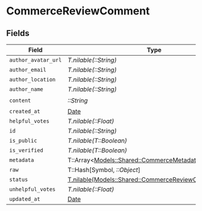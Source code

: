 # CommerceReviewComment


## Fields

| Field                                                                                                        | Type                                                                                                         | Required                                                                                                     | Description                                                                                                  |
| ------------------------------------------------------------------------------------------------------------ | ------------------------------------------------------------------------------------------------------------ | ------------------------------------------------------------------------------------------------------------ | ------------------------------------------------------------------------------------------------------------ |
| `author_avatar_url`                                                                                          | *T.nilable(::String)*                                                                                        | :heavy_minus_sign:                                                                                           | N/A                                                                                                          |
| `author_email`                                                                                               | *T.nilable(::String)*                                                                                        | :heavy_minus_sign:                                                                                           | N/A                                                                                                          |
| `author_location`                                                                                            | *T.nilable(::String)*                                                                                        | :heavy_minus_sign:                                                                                           | N/A                                                                                                          |
| `author_name`                                                                                                | *T.nilable(::String)*                                                                                        | :heavy_minus_sign:                                                                                           | N/A                                                                                                          |
| `content`                                                                                                    | *::String*                                                                                                   | :heavy_check_mark:                                                                                           | N/A                                                                                                          |
| `created_at`                                                                                                 | [Date](https://ruby-doc.org/stdlib-2.6.1/libdoc/date/rdoc/Date.html)                                         | :heavy_minus_sign:                                                                                           | N/A                                                                                                          |
| `helpful_votes`                                                                                              | *T.nilable(::Float)*                                                                                         | :heavy_minus_sign:                                                                                           | N/A                                                                                                          |
| `id`                                                                                                         | *T.nilable(::String)*                                                                                        | :heavy_minus_sign:                                                                                           | N/A                                                                                                          |
| `is_public`                                                                                                  | *T.nilable(T::Boolean)*                                                                                      | :heavy_minus_sign:                                                                                           | N/A                                                                                                          |
| `is_verified`                                                                                                | *T.nilable(T::Boolean)*                                                                                      | :heavy_minus_sign:                                                                                           | N/A                                                                                                          |
| `metadata`                                                                                                   | T::Array<[Models::Shared::CommerceMetadata](../../models/shared/commercemetadata.md)>                        | :heavy_minus_sign:                                                                                           | N/A                                                                                                          |
| `raw`                                                                                                        | T::Hash[Symbol, *::Object*]                                                                                  | :heavy_minus_sign:                                                                                           | N/A                                                                                                          |
| `status`                                                                                                     | [T.nilable(Models::Shared::CommerceReviewCommentStatus)](../../models/shared/commercereviewcommentstatus.md) | :heavy_minus_sign:                                                                                           | N/A                                                                                                          |
| `unhelpful_votes`                                                                                            | *T.nilable(::Float)*                                                                                         | :heavy_minus_sign:                                                                                           | N/A                                                                                                          |
| `updated_at`                                                                                                 | [Date](https://ruby-doc.org/stdlib-2.6.1/libdoc/date/rdoc/Date.html)                                         | :heavy_minus_sign:                                                                                           | N/A                                                                                                          |